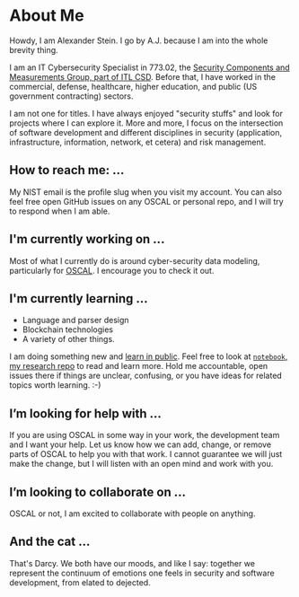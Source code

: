 <!--
**aj-stein-nist/aj-stein-nist** is a ✨ _special_ ✨ repository because its `README.md` (this file) appears on your GitHub profile.

Here are some ideas to get you started:

- 🔭 I’m currently working on ...
- 🌱 I’m currently learning ...
- 👯 I’m looking to collaborate on ...
- 🤔 I’m looking for help with ...
- 💬 Ask me about ...
- 📫 How to reach me: ...
- 😄 Pronouns: ...
- ⚡ Fun fact: ...
-->

# About Me

Howdy, I am Alexander Stein. I go by A.J. because I am into the whole brevity thing.

I am an IT Cybersecurity Specialist in 773.02, the [Security Components and Measurements Group, part of ITL CSD](https://www.nist.gov/itl/csd/security-components-and-mechanisms). Before that, I have worked in the commercial, defense, healthcare, higher education, and public (US government contracting) sectors.

I am not one for titles. I have always enjoyed "security stuffs" and look for projects where I can explore it. More and more, I focus on the intersection of software development and different disciplines in security (application, infrastructure, information, network, et cetera) and risk management.

## How to reach me: ...

My NIST email is the profile slug when you visit my account. You can also feel free open GitHub issues on any OSCAL or personal repo, and I will try to respond when I am able.

## I'm currently working on ...

Most of what I currently do is around cyber-security data modeling, particularly for [OSCAL](https://pages.nist.gov/OSCAL/about/). I encourage you to check it out.

## I'm currently learning ...

- Language and parser design
- Blockchain technologies
- A variety of other things.

I am doing something new and [learn in public](https://www.swyx.io/learn-in-public/). Feel free to look at [`notebook`, my research repo](https://github.com/aj-stein-nist/notebook/blob/master/README.md) to read and learn more. Hold me accountable, open issues there if things are unclear, confusing, or you have ideas for related topics worth learning. :-)


## I’m looking for help with ...

If you are using OSCAL in some way in your work, the development team and I want your help. Let us know how we can add, change, or remove parts of OSCAL to help you with that work. I cannot guarantee we will just make the change, but I will listen with an open mind and work with you.

## I’m looking to collaborate on ...

OSCAL or not, I am excited to collaborate with people on anything.

## And the cat ...

That's Darcy. We both have our moods, and like I say: together we represent the continuum of emotions one feels in security and software development, from elated to dejected.
